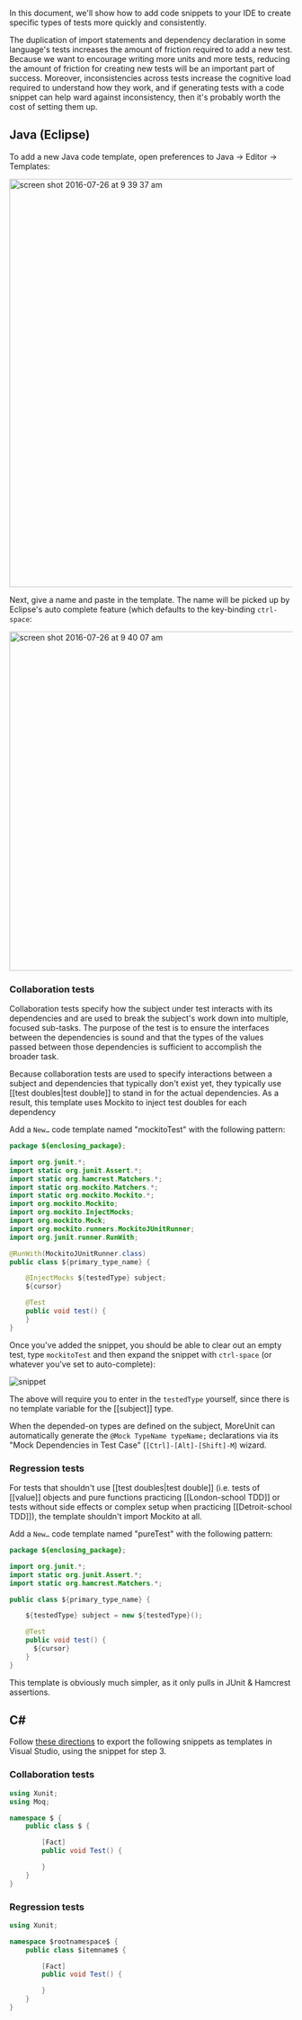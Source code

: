 In this document, we'll show how to add code snippets to your IDE to create specific types of tests more quickly and consistently.

The duplication of import statements and dependency declaration in some language's tests increases the amount of friction required to add a new test. Because we want to encourage writing more units and more tests, reducing the amount of friction for creating new tests will be an important part of success. Moreover, inconsistencies across tests increase the cognitive load required to understand how they work, and if generating tests with a code snippet can help ward against inconsistency, then it's probably worth the cost of setting them up.

## Java (Eclipse)

To add a new Java code template, open preferences to Java -> Editor -> Templates:

<img width="727" alt="screen shot 2016-07-26 at 9 39 37 am" src="https://cloud.githubusercontent.com/assets/79303/17140266/de85a082-5315-11e6-9e5a-229836adebd8.png">

Next, give a name and paste in the template. The name will be picked up by Eclipse's auto complete feature (which defaults to the key-binding `ctrl-space`:

<img width="604" alt="screen shot 2016-07-26 at 9 40 07 am" src="https://cloud.githubusercontent.com/assets/79303/17140300/ffc17294-5315-11e6-80bc-6e6e462848ec.png">

### Collaboration tests

Collaboration tests specify how the subject under test interacts with its dependencies and are used to break the subject's work down into multiple, focused sub-tasks. The purpose of the test is to ensure the interfaces between the dependencies is sound and that the types of the values passed between those dependencies is sufficient to accomplish the broader task.

Because collaboration tests are used to specify interactions between a subject and dependencies that typically don't exist yet, they typically use [[test doubles|test double]] to stand in for the actual dependencies. As a result, this template uses Mockito to inject test doubles for each dependency

Add a `New…` code template named "mockitoTest" with the following pattern:

``` java
package ${enclosing_package};

import org.junit.*;
import static org.junit.Assert.*;
import static org.hamcrest.Matchers.*;
import static org.mockito.Matchers.*;
import static org.mockito.Mockito.*;
import org.mockito.Mockito;
import org.mockito.InjectMocks;
import org.mockito.Mock;
import org.mockito.runners.MockitoJUnitRunner;
import org.junit.runner.RunWith;

@RunWith(MockitoJUnitRunner.class)
public class ${primary_type_name} {

    @InjectMocks ${testedType} subject;
    ${cursor}

    @Test
    public void test() {
    }
}
```

Once you've added the snippet, you should be able to clear out an empty test, type `mockitoTest` and then expand the snippet with `ctrl-space` (or whatever you've set to auto-complete):

![snippet](https://cloud.githubusercontent.com/assets/79303/17140345/2845727e-5316-11e6-9fbd-9a3385edc7ed.gif)

The above will require you to enter in the `testedType` yourself, since there is no template variable for the [[subject]] type.

When the depended-on types are defined on the subject, MoreUnit can automatically generate the `@Mock TypeName typeName;` declarations via its "Mock Dependencies in Test Case" (`[Ctrl]-[Alt]-[Shift]-M`) wizard.

### Regression tests

For tests that shouldn't use [[test doubles|test double]] (i.e. tests of [[value]] objects and pure functions practicing [[London-school TDD]] or tests without side effects or complex setup when practicing [[Detroit-school TDD]]), the template shouldn't import Mockito at all.

Add a `New…` code template named "pureTest" with the following pattern:

``` java
package ${enclosing_package};

import org.junit.*;
import static org.junit.Assert.*;
import static org.hamcrest.Matchers.*;

public class ${primary_type_name} {

    ${testedType} subject = new ${testedType}();

    @Test
    public void test() {
      ${cursor}
    }
}
```

This template is obviously much simpler, as it only pulls in JUnit & Hamcrest assertions.

## C&#35;

Follow [these directions](https://msdn.microsoft.com/en-us/library/tsyyf0yh.aspx) to export
the following snippets as templates in Visual Studio, using the snippet for step 3.

### Collaboration tests

```csharp
using Xunit;
using Moq;

namespace $ {
    public class $ {

        [Fact]
        public void Test() {

        }
    }
}
```

### Regression tests

```csharp
using Xunit;

namespace $rootnamespace$ {
    public class $itemname$ {

        [Fact]
        public void Test() {

        }
    }
}
```
